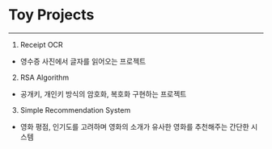# Toy Projects

---

1. Receipt OCR
- 영수증 사진에서 글자를 읽어오는 프로젝트


2. RSA Algorithm
- 공개키, 개인키 방식의 암호화, 복호화 구현하는 프로젝트

3. Simple Recommendation System
- 영화 평점, 인기도를 고려하며 영화의 소개가 유사한 영화를 추천해주는 간단한 시스템
